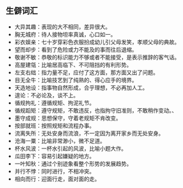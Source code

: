## 生僻词汇
- 大异其趣：表现的大不相同，差异很大。
- 胸无城府：待人接物坦率真诚，心口如一。
- 彩衣娱亲：七十岁穿彩色衣服扮成幼儿引父母发笑，孝顺父母的典故。
- 望而却步：看到了危险或力不能及的事而往后退缩。
- 敬谢不敏：恭敬的标识能力不够或者不能接受，是表示推辞的客气话。
- 高屋建瓴：比喻居高临下、不可阻挡的有利形势。
- 左支右绌：指力量不足，应付了这方面，那方面又出了问题。
- 目无全牛：比喻技艺到了纯熟的、得心应手的境界。
- 天造地设：指事物自然形成，合乎理想，不必再加人工。
- 遑论：不必论及，谈不上。
- 循规拘礼：遵循规矩、拘泥礼节。
- 循规蹈矩：遵守规矩，不敢违反，也指拘守旧准则，不敢稍作变动。、
- 墨守成规：思想保守，守着老规矩不肯改变。
- 按部就班：按照规矩和流程办事。
- 流离失所：无处安身而流浪，不一定因为离开家乡而无处安身。
- 沧海一粟：比喻非常渺小，微不足道。
- 杯水风波：一杯水引起的风波，比喻小题大作。
- 瓜田李下：容易引起嫌疑的地方。
- 一叶知秋：通过个别迹象看整个形势的发展趋势。
- 并行不悖：同时进行，不相冲突。
- 相向而行：迎面行走，面对面的走。